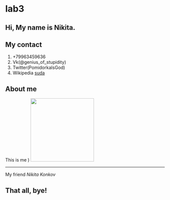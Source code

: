 # lab3
## Hi, My name is Nikita. 
## My contact 
1. +79963459636
2. Vk(@genius_of_stupidity)
3. Twitter(PomidorkaIsGod)
4. Wikipedia [suda](https://ru.wikipedia.org/wiki/%D0%A1%D0%B2%D0%B8%D0%BD%D0%BA%D0%B0_%D0%9F%D0%B5%D0%BF%D0%BF%D0%B0)
## About me
This is me )
<img src="https://cdn130.picsart.com/306055996124201.jpg" width="200" height="200" />
_______________________________________________________________________________________________
My friend *Nikita Konkov*
## That all, bye!
